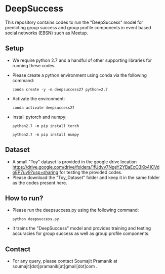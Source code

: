 # DeepSuccess
This repository contains codes to run the "DeepSuccess" model for predicting group success and group profile components in event based social networks (EBSN) such as Meetup.

## Setup
  + We require python 2.7 and a handful of other supporting libraries for running these codes. 
  + Please create a python environment using conda via the following command:
    
    ```conda create -y -n deepsuccess27 python=2.7```
  + Activate the environment:
    
    ```conda activate deepsuccess27```
  + Install pytorch and numpy:
    
    ```python2.7 -m pip install torch```
    
    ```python2.7 -m pip install numpy```

## Dataset
  + A small "Toy" dataset is provided in the google drive location https://drive.google.com/drive/folders/1fUdvv7NgeY2YBaEcO3Kb4ICVdoEP7uv9?usp=sharing for testing the provided codes.
  + Please download the "Toy_Dataset" folder and keep it in the same folder as the codes present here.

## How to run?
  + Please run the deepsuccess.py using the following command:
    
    ```python deepsuccess.py```
  + It trains the "DeepSuccess" model and provides training and testing accuracies for group success as well as group profile components.

## Contact
  + For any query, please contact Soumajit Pramanik at soumajit[dot]pramanik[at]gmail[dot]com .

